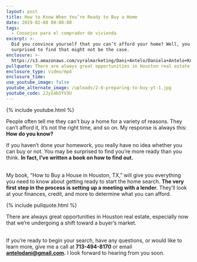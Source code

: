 ```yaml
---
layout: post
title: How to Know When You’re Ready to Buy a Home
date: 2019-02-08 00:00:00
tags:
  - Consejos para el comprador de vivienda
excerpt: >-
  Did you convince yourself that you can’t afford your home? Well, you may be
  surprised to find that might not be the case.
enclosure: >-
  https://s3.amazonaws.com/vyralmarketing/Dani+Antelo/Daniela+Antelo+Keller+Williams+_+How+to+Know+When+Youre+Ready+to+Buy+a+Home.mp4
pullquote: There are always great opportunities in Houston real estate.
enclosure_type: video/mp4
enclosure_time:
use_youtube_image: false
youtube_alternate_image: /uploads/2-8-preparing-to-buy-yt-1.jpg
youtube_code: 2JyI4b5YV3U
---
```


{% include youtube.html %}

People often tell me they can’t buy a home for a variety of reasons. They can’t afford it, it’s not the right time, and so on. My response is always this: **How do you know?**

If you haven’t done your homework, you really have no idea whether you can buy or not. You may be surprised to find you’re more ready than you think. **In fact, I’ve written a book on how to find out.**

<br>My book, “How to Buy a House in Houston, TX,” will give you everything you need to know about getting ready to start the home search. **The very first step in the process is setting up a meeting with a lender.** They’ll look at your finances, credit, and more to determine what you can afford.

{% include pullquote.html %}

There are always great opportunities in Houston real estate, especially now that we’re undergoing a shift toward a buyer’s market.

<br>If you’re ready to begin your search, have any questions, or would like to learn more, give me a call at **713-494-8170** or email **antelodani@gmail.com.** I look forward to hearing from you soon.
